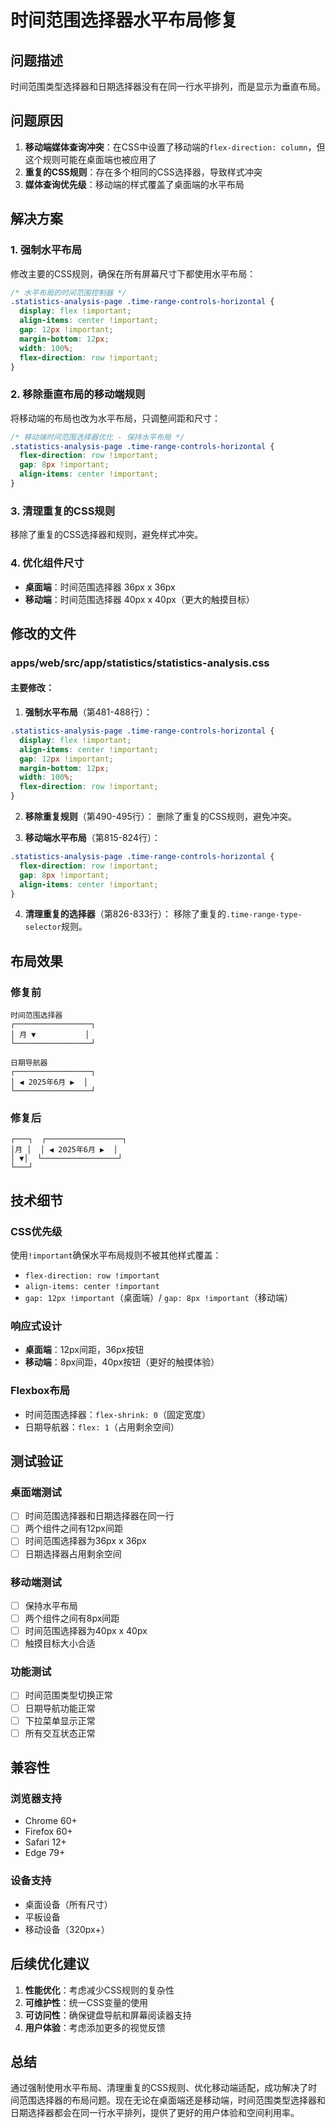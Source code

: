 # 时间范围选择器水平布局修复

## 问题描述

时间范围类型选择器和日期选择器没有在同一行水平排列，而是显示为垂直布局。

## 问题原因

1. **移动端媒体查询冲突**：在CSS中设置了移动端的`flex-direction: column`，但这个规则可能在桌面端也被应用了
2. **重复的CSS规则**：存在多个相同的CSS选择器，导致样式冲突
3. **媒体查询优先级**：移动端的样式覆盖了桌面端的水平布局

## 解决方案

### 1. 强制水平布局
修改主要的CSS规则，确保在所有屏幕尺寸下都使用水平布局：

```css
/* 水平布局的时间范围控制器 */
.statistics-analysis-page .time-range-controls-horizontal {
  display: flex !important;
  align-items: center !important;
  gap: 12px !important;
  margin-bottom: 12px;
  width: 100%;
  flex-direction: row !important;
}
```

### 2. 移除垂直布局的移动端规则
将移动端的布局也改为水平布局，只调整间距和尺寸：

```css
/* 移动端时间范围选择器优化 - 保持水平布局 */
.statistics-analysis-page .time-range-controls-horizontal {
  flex-direction: row !important;
  gap: 8px !important;
  align-items: center !important;
}
```

### 3. 清理重复的CSS规则
移除了重复的CSS选择器和规则，避免样式冲突。

### 4. 优化组件尺寸
- **桌面端**：时间范围选择器 36px x 36px
- **移动端**：时间范围选择器 40px x 40px（更大的触摸目标）

## 修改的文件

### apps/web/src/app/statistics/statistics-analysis.css

#### 主要修改：

1. **强制水平布局**（第481-488行）：
```css
.statistics-analysis-page .time-range-controls-horizontal {
  display: flex !important;
  align-items: center !important;
  gap: 12px !important;
  margin-bottom: 12px;
  width: 100%;
  flex-direction: row !important;
}
```

2. **移除重复规则**（第490-495行）：
删除了重复的CSS规则，避免冲突。

3. **移动端水平布局**（第815-824行）：
```css
.statistics-analysis-page .time-range-controls-horizontal {
  flex-direction: row !important;
  gap: 8px !important;
  align-items: center !important;
}
```

4. **清理重复的选择器**（第826-833行）：
移除了重复的`.time-range-type-selector`规则。

## 布局效果

### 修复前
```
时间范围选择器
┌─────────────────┐
│ 月 ▼           │
└─────────────────┘

日期导航器
┌─────────────────┐
│ ◀ 2025年6月 ▶  │
└─────────────────┘
```

### 修复后
```
┌───┐  ┌─────────────────┐
│月 │  │ ◀ 2025年6月 ▶  │
│ ▼│  └─────────────────┘
└───┘
```

## 技术细节

### CSS优先级
使用`!important`确保水平布局规则不被其他样式覆盖：
- `flex-direction: row !important`
- `align-items: center !important`
- `gap: 12px !important`（桌面端）/ `gap: 8px !important`（移动端）

### 响应式设计
- **桌面端**：12px间距，36px按钮
- **移动端**：8px间距，40px按钮（更好的触摸体验）

### Flexbox布局
- 时间范围选择器：`flex-shrink: 0`（固定宽度）
- 日期导航器：`flex: 1`（占用剩余空间）

## 测试验证

### 桌面端测试
- [ ] 时间范围选择器和日期选择器在同一行
- [ ] 两个组件之间有12px间距
- [ ] 时间范围选择器为36px x 36px
- [ ] 日期选择器占用剩余空间

### 移动端测试
- [ ] 保持水平布局
- [ ] 两个组件之间有8px间距
- [ ] 时间范围选择器为40px x 40px
- [ ] 触摸目标大小合适

### 功能测试
- [ ] 时间范围类型切换正常
- [ ] 日期导航功能正常
- [ ] 下拉菜单显示正常
- [ ] 所有交互状态正常

## 兼容性

### 浏览器支持
- Chrome 60+
- Firefox 60+
- Safari 12+
- Edge 79+

### 设备支持
- 桌面设备（所有尺寸）
- 平板设备
- 移动设备（320px+）

## 后续优化建议

1. **性能优化**：考虑减少CSS规则的复杂性
2. **可维护性**：统一CSS变量的使用
3. **可访问性**：确保键盘导航和屏幕阅读器支持
4. **用户体验**：考虑添加更多的视觉反馈

## 总结

通过强制使用水平布局、清理重复的CSS规则、优化移动端适配，成功解决了时间范围选择器的布局问题。现在无论在桌面端还是移动端，时间范围类型选择器和日期选择器都会在同一行水平排列，提供了更好的用户体验和空间利用率。
